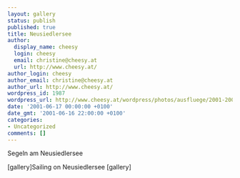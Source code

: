 ```yaml
---
layout: gallery
status: publish
published: true
title: Neusiedlersee
author:
  display_name: cheesy
  login: cheesy
  email: christine@cheesy.at
  url: http://www.cheesy.at/
author_login: cheesy
author_email: christine@cheesy.at
author_url: http://www.cheesy.at/
wordpress_id: 1987
wordpress_url: http://www.cheesy.at/wordpress/photos/ausfluege/2001-2002/2001-06-17/
date: '2001-06-17 00:00:00 +0100'
date_gmt: '2001-06-16 22:00:00 +0100'
categories:
- Uncategorized
comments: []
---
```

<!--:de-->Segeln am Neusiedlersee
[gallery]<!--:--><!--:en-->Sailing on Neusiedlersee
[gallery]<!--:-->
